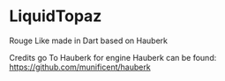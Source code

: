 # LiquidTopaz
Rouge Like made in Dart based on Hauberk

Credits go To Hauberk for engine
Hauberk can be found: https://github.com/munificent/hauberk
